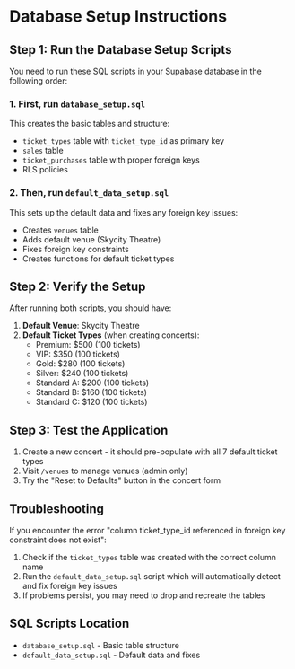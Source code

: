 # Database Setup Instructions

## Step 1: Run the Database Setup Scripts

You need to run these SQL scripts in your Supabase database in the following order:

### 1. First, run `database_setup.sql`
This creates the basic tables and structure:
- `ticket_types` table with `ticket_type_id` as primary key
- `sales` table
- `ticket_purchases` table with proper foreign keys
- RLS policies

### 2. Then, run `default_data_setup.sql`
This sets up the default data and fixes any foreign key issues:
- Creates `venues` table
- Adds default venue (Skycity Theatre)
- Fixes foreign key constraints
- Creates functions for default ticket types

## Step 2: Verify the Setup

After running both scripts, you should have:

1. **Default Venue**: Skycity Theatre
2. **Default Ticket Types** (when creating concerts):
   - Premium: $500 (100 tickets)
   - VIP: $350 (100 tickets)
   - Gold: $280 (100 tickets)
   - Silver: $240 (100 tickets)
   - Standard A: $200 (100 tickets)
   - Standard B: $160 (100 tickets)
   - Standard C: $120 (100 tickets)

## Step 3: Test the Application

1. Create a new concert - it should pre-populate with all 7 default ticket types
2. Visit `/venues` to manage venues (admin only)
3. Try the "Reset to Defaults" button in the concert form

## Troubleshooting

If you encounter the error "column ticket_type_id referenced in foreign key constraint does not exist":

1. Check if the `ticket_types` table was created with the correct column name
2. Run the `default_data_setup.sql` script which will automatically detect and fix foreign key issues
3. If problems persist, you may need to drop and recreate the tables

## SQL Scripts Location

- `database_setup.sql` - Basic table structure
- `default_data_setup.sql` - Default data and fixes 